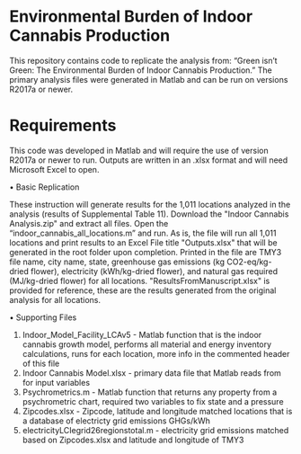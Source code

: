 # Environmental Burden of Indoor Cannabis Production

This repository contains code to replicate the analysis from: “Green isn’t Green: The Environmental Burden of Indoor Cannabis Production.” The primary analysis files were generated in Matlab and can be run on versions R2017a or newer.

# Requirements

This code was developed in Matlab and will require the use of version R2017a or newer to run. Outputs are written in an .xlsx format and will need Microsoft Excel to open.

•	Basic Replication

These instruction will generate results for the 1,011 locations analyzed in the analysis (results of Supplemental Table 11).
Download the "Indoor Cannabis Analysis.zip" and extract all files. Open the “indoor_cannabis_all_locations.m” and run. As is, 
the file will run all 1,011 locations and print results to an Excel File title "Outputs.xlsx" that will be generated in the
root folder upon completion. Printed in the file are TMY3 file name, city name, state, greenhouse gas emissions (kg CO2-eq/kg-
dried flower), electricity (kWh/kg-dried flower), and natural gas required (MJ/kg-dried flower) for all locations. "ResultsFromManuscript.xlsx" is provided for reference, these are the results generated from the original analysis for all locations.

•	Supporting Files

1) Indoor_Model_Facility_LCAv5 - Matlab function that is the indoor cannabis growth model, performs all material and energy inventory calculations, runs for each location, more info in the commented header of this file
2) Indoor Cannabis Model.xlsx - primary data file that Matlab reads from for input variables
3) Psychrometrics.m - Matlab function that returns any property from a psychrometric chart, required two variables to fix state and a pressure
4) Zipcodes.xlsx - Zipcode, latitude and longitude matched locations that is a database of electricty grid emissions GHGs/kWh 
5) electricityLCIegrid26regionstotal.m - electricity grid emissions matched based on Zipcodes.xlsx and latitude and longitude of TMY3





